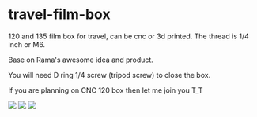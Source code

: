 # travel-film-box

120 and 135 film box for travel, can be cnc or 3d printed. The thread is 1/4 inch or M6.

Base on Rama's awesome idea and product.

You will need D ring 1/4 screw (tripod screw) to close the box.

If you are planning on CNC 120 box then let me join you T_T


<img src="https://i.imgur.com/gGMDdra.png" />


<img src="https://i.imgur.com/3kZYGeM.png" />


<img src="https://i.imgur.com/3CIPjIh.png" />
